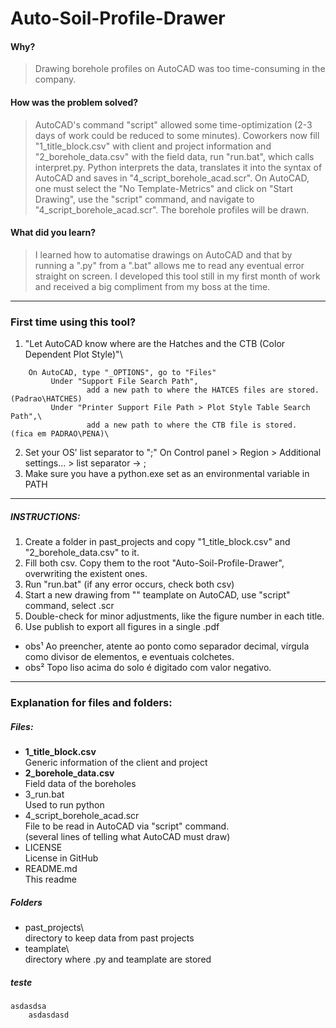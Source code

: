 # Auto-Soil-Profile-Drawer
#### Why?
> Drawing borehole profiles on AutoCAD was too time-consuming in the company. 
#### How was the problem solved?
> AutoCAD's command "script" allowed some time-optimization (2-3 days of work could be reduced to some minutes). Coworkers now fill "1_title_block.csv" with client and project information and "2_borehole_data.csv" with the field data, run "run.bat", which calls interpret.py. Python interprets the data, translates it into the syntax of AutoCAD and saves in "4_script_borehole_acad.scr". On AutoCAD, one must select the "No Template-Metrics" and click on "Start Drawing", use the "script" command, and navigate to "4_script_borehole_acad.scr". The borehole profiles will be drawn.
#### What did you learn?
> I learned how to automatise drawings on AutoCAD and that by running a ".py" from a ".bat" allows me to read any eventual error straight on screen. I developed this tool still in my first month of work and received a big compliment from my boss at the time.
---
### First time using this tool?
1. "Let AutoCAD know where are the Hatches and the CTB (Color Dependent Plot Style)"\
```
	On AutoCAD, type "_OPTIONS", go to "Files"
	     Under "Support File Search Path",
	             add a new path to where the HATCES files are stored. (Padrao\HATCHES)
	     Under "Printer Support File Path > Plot Style Table Search Path",\
	             add a new path to where the CTB file is stored.   (fica em PADRAO\PENA)\	
```
2. Set your OS' list separator to ";"
	On Control panel > Region > Additional settings... > list separator -> ;
3. Make sure you have a python.exe set as an environmental variable in PATH
---
##### INSTRUCTIONS:
1. Create a folder in past_projects and copy "1_title_block.csv" and "2_borehole_data.csv" to it.
2. Fill both csv. Copy them to the root "Auto-Soil-Profile-Drawer\", overwriting the existent ones.
3. Run "run.bat" (if any error occurs, check both csv)
4. Start a new drawing from "" teamplate on AutoCAD, use "script" command, select .scr
5. Double-check for minor adjustments, like the figure number in each title.
6. Use publish to export all figures in a single .pdf
- obs¹ Ao preencher, atente ao ponto como separador decimal, vírgula como divisor de elementos, e eventuais colchetes.
- obs² Topo liso acima do solo é digitado com valor negativo.

---
### Explanation for files and folders:
##### Files:
- **1_title_block.csv**\
Generic information of the client and project
- **2_borehole_data.csv**\
Field data of the boreholes
- 3_run.bat\
Used to run python
- 4_script_borehole_acad.scr\
File to be read in AutoCAD via "script" command.\
(several lines of telling what AutoCAD must draw)
- LICENSE\
License in GitHub
- README.md\
This readme
##### Folders
- past_projects\\\
directory to keep data from past projects
- teamplate\\\
directory where .py and teamplate are stored

##### teste
	asdasdsa
		asdasdasd